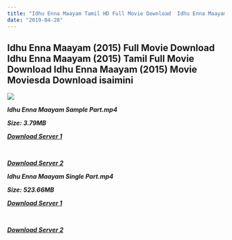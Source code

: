 ```yaml
---
title: "Idhu Enna Maayam Tamil HD Full Movie Download  Idhu Enna Maayam Tamil HD Movie Download"
date: "2019-04-28"
---
```


## Idhu Enna Maayam (2015) Full Movie Download Idhu Enna Maayam (2015) Tamil Full Movie Download Idhu Enna Maayam (2015) Movie Moviesda Download isaimini

![](https://images.moviebuff.com/df14acc8-e15b-4c43-b47e-579febda89a1?w=1000)

**_Idhu Enna Maayam Sample Part.mp4_**

**_Size:_** **_3.79MB_**

**_[Download Server 1](http://s1.uptofiles.net//files/Tamil{18b9e36be58349bcedc591cb24b1d58373c4fcb8ec6c90ee99c2d93b5f4aedc9}202015{18b9e36be58349bcedc591cb24b1d58373c4fcb8ec6c90ee99c2d93b5f4aedc9}20Movies/Idhu{18b9e36be58349bcedc591cb24b1d58373c4fcb8ec6c90ee99c2d93b5f4aedc9}20Enna{18b9e36be58349bcedc591cb24b1d58373c4fcb8ec6c90ee99c2d93b5f4aedc9}20Maayam{18b9e36be58349bcedc591cb24b1d58373c4fcb8ec6c90ee99c2d93b5f4aedc9}20(2015)/Idhu{18b9e36be58349bcedc591cb24b1d58373c4fcb8ec6c90ee99c2d93b5f4aedc9}20Enna{18b9e36be58349bcedc591cb24b1d58373c4fcb8ec6c90ee99c2d93b5f4aedc9}20Maayam{18b9e36be58349bcedc591cb24b1d58373c4fcb8ec6c90ee99c2d93b5f4aedc9}20(640x360)/Idhu{18b9e36be58349bcedc591cb24b1d58373c4fcb8ec6c90ee99c2d93b5f4aedc9}20Enna{18b9e36be58349bcedc591cb24b1d58373c4fcb8ec6c90ee99c2d93b5f4aedc9}20Maayam{18b9e36be58349bcedc591cb24b1d58373c4fcb8ec6c90ee99c2d93b5f4aedc9}20HD{18b9e36be58349bcedc591cb24b1d58373c4fcb8ec6c90ee99c2d93b5f4aedc9}20Sample.mp4)_**

**_[  
](http://s1.uptofiles.net//files/Tamil{18b9e36be58349bcedc591cb24b1d58373c4fcb8ec6c90ee99c2d93b5f4aedc9}202015{18b9e36be58349bcedc591cb24b1d58373c4fcb8ec6c90ee99c2d93b5f4aedc9}20Movies/Idhu{18b9e36be58349bcedc591cb24b1d58373c4fcb8ec6c90ee99c2d93b5f4aedc9}20Enna{18b9e36be58349bcedc591cb24b1d58373c4fcb8ec6c90ee99c2d93b5f4aedc9}20Maayam{18b9e36be58349bcedc591cb24b1d58373c4fcb8ec6c90ee99c2d93b5f4aedc9}20(2015)/Idhu{18b9e36be58349bcedc591cb24b1d58373c4fcb8ec6c90ee99c2d93b5f4aedc9}20Enna{18b9e36be58349bcedc591cb24b1d58373c4fcb8ec6c90ee99c2d93b5f4aedc9}20Maayam{18b9e36be58349bcedc591cb24b1d58373c4fcb8ec6c90ee99c2d93b5f4aedc9}20(640x360)/Idhu{18b9e36be58349bcedc591cb24b1d58373c4fcb8ec6c90ee99c2d93b5f4aedc9}20Enna{18b9e36be58349bcedc591cb24b1d58373c4fcb8ec6c90ee99c2d93b5f4aedc9}20Maayam{18b9e36be58349bcedc591cb24b1d58373c4fcb8ec6c90ee99c2d93b5f4aedc9}20HD{18b9e36be58349bcedc591cb24b1d58373c4fcb8ec6c90ee99c2d93b5f4aedc9}20Sample.mp4)_**

**_[Download Server 2](http://s1.uptofiles.net//files/Tamil{18b9e36be58349bcedc591cb24b1d58373c4fcb8ec6c90ee99c2d93b5f4aedc9}202015{18b9e36be58349bcedc591cb24b1d58373c4fcb8ec6c90ee99c2d93b5f4aedc9}20Movies/Idhu{18b9e36be58349bcedc591cb24b1d58373c4fcb8ec6c90ee99c2d93b5f4aedc9}20Enna{18b9e36be58349bcedc591cb24b1d58373c4fcb8ec6c90ee99c2d93b5f4aedc9}20Maayam{18b9e36be58349bcedc591cb24b1d58373c4fcb8ec6c90ee99c2d93b5f4aedc9}20(2015)/Idhu{18b9e36be58349bcedc591cb24b1d58373c4fcb8ec6c90ee99c2d93b5f4aedc9}20Enna{18b9e36be58349bcedc591cb24b1d58373c4fcb8ec6c90ee99c2d93b5f4aedc9}20Maayam{18b9e36be58349bcedc591cb24b1d58373c4fcb8ec6c90ee99c2d93b5f4aedc9}20(640x360)/Idhu{18b9e36be58349bcedc591cb24b1d58373c4fcb8ec6c90ee99c2d93b5f4aedc9}20Enna{18b9e36be58349bcedc591cb24b1d58373c4fcb8ec6c90ee99c2d93b5f4aedc9}20Maayam{18b9e36be58349bcedc591cb24b1d58373c4fcb8ec6c90ee99c2d93b5f4aedc9}20HD{18b9e36be58349bcedc591cb24b1d58373c4fcb8ec6c90ee99c2d93b5f4aedc9}20Sample.mp4)_**

**_Idhu Enna Maayam Single Part.mp4_**

**_Size:_** **_523.66MB_**

**_[Download Server 1](http://s1.uptofiles.net//files/Tamil{18b9e36be58349bcedc591cb24b1d58373c4fcb8ec6c90ee99c2d93b5f4aedc9}202015{18b9e36be58349bcedc591cb24b1d58373c4fcb8ec6c90ee99c2d93b5f4aedc9}20Movies/Idhu{18b9e36be58349bcedc591cb24b1d58373c4fcb8ec6c90ee99c2d93b5f4aedc9}20Enna{18b9e36be58349bcedc591cb24b1d58373c4fcb8ec6c90ee99c2d93b5f4aedc9}20Maayam{18b9e36be58349bcedc591cb24b1d58373c4fcb8ec6c90ee99c2d93b5f4aedc9}20(2015)/Idhu{18b9e36be58349bcedc591cb24b1d58373c4fcb8ec6c90ee99c2d93b5f4aedc9}20Enna{18b9e36be58349bcedc591cb24b1d58373c4fcb8ec6c90ee99c2d93b5f4aedc9}20Maayam{18b9e36be58349bcedc591cb24b1d58373c4fcb8ec6c90ee99c2d93b5f4aedc9}20(640x360)/Idhu{18b9e36be58349bcedc591cb24b1d58373c4fcb8ec6c90ee99c2d93b5f4aedc9}20Enna{18b9e36be58349bcedc591cb24b1d58373c4fcb8ec6c90ee99c2d93b5f4aedc9}20Maayam{18b9e36be58349bcedc591cb24b1d58373c4fcb8ec6c90ee99c2d93b5f4aedc9}20HD.mp4)_**

**_[  
](http://s1.uptofiles.net//files/Tamil{18b9e36be58349bcedc591cb24b1d58373c4fcb8ec6c90ee99c2d93b5f4aedc9}202015{18b9e36be58349bcedc591cb24b1d58373c4fcb8ec6c90ee99c2d93b5f4aedc9}20Movies/Idhu{18b9e36be58349bcedc591cb24b1d58373c4fcb8ec6c90ee99c2d93b5f4aedc9}20Enna{18b9e36be58349bcedc591cb24b1d58373c4fcb8ec6c90ee99c2d93b5f4aedc9}20Maayam{18b9e36be58349bcedc591cb24b1d58373c4fcb8ec6c90ee99c2d93b5f4aedc9}20(2015)/Idhu{18b9e36be58349bcedc591cb24b1d58373c4fcb8ec6c90ee99c2d93b5f4aedc9}20Enna{18b9e36be58349bcedc591cb24b1d58373c4fcb8ec6c90ee99c2d93b5f4aedc9}20Maayam{18b9e36be58349bcedc591cb24b1d58373c4fcb8ec6c90ee99c2d93b5f4aedc9}20(640x360)/Idhu{18b9e36be58349bcedc591cb24b1d58373c4fcb8ec6c90ee99c2d93b5f4aedc9}20Enna{18b9e36be58349bcedc591cb24b1d58373c4fcb8ec6c90ee99c2d93b5f4aedc9}20Maayam{18b9e36be58349bcedc591cb24b1d58373c4fcb8ec6c90ee99c2d93b5f4aedc9}20HD.mp4)_**

**_[Download Server 2](http://s1.uptofiles.net//files/Tamil{18b9e36be58349bcedc591cb24b1d58373c4fcb8ec6c90ee99c2d93b5f4aedc9}202015{18b9e36be58349bcedc591cb24b1d58373c4fcb8ec6c90ee99c2d93b5f4aedc9}20Movies/Idhu{18b9e36be58349bcedc591cb24b1d58373c4fcb8ec6c90ee99c2d93b5f4aedc9}20Enna{18b9e36be58349bcedc591cb24b1d58373c4fcb8ec6c90ee99c2d93b5f4aedc9}20Maayam{18b9e36be58349bcedc591cb24b1d58373c4fcb8ec6c90ee99c2d93b5f4aedc9}20(2015)/Idhu{18b9e36be58349bcedc591cb24b1d58373c4fcb8ec6c90ee99c2d93b5f4aedc9}20Enna{18b9e36be58349bcedc591cb24b1d58373c4fcb8ec6c90ee99c2d93b5f4aedc9}20Maayam{18b9e36be58349bcedc591cb24b1d58373c4fcb8ec6c90ee99c2d93b5f4aedc9}20(640x360)/Idhu{18b9e36be58349bcedc591cb24b1d58373c4fcb8ec6c90ee99c2d93b5f4aedc9}20Enna{18b9e36be58349bcedc591cb24b1d58373c4fcb8ec6c90ee99c2d93b5f4aedc9}20Maayam{18b9e36be58349bcedc591cb24b1d58373c4fcb8ec6c90ee99c2d93b5f4aedc9}20HD.mp4)_**
